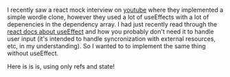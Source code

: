 I recently saw a react mock interview on [youtube]() where they implemented a
simple wordle clone, however they used a lot of useEffects with a lot of
depenencies in the dependency array. I had just recently read through the
[react docs about useEffect](https://react.dev/learn/you-might-not-need-an-effect) and how you probably don't need it to handle user
input (it's intended to handle syncronization with external resources, etc, in
my understanding). So I wanted to to implement the same thing without useEffect.

Here is is is, using only refs and state!